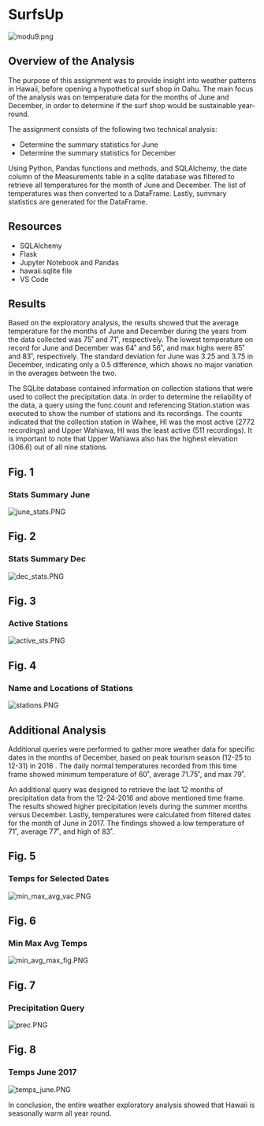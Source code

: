 # SurfsUp
![modu9.png](Resources/modu9.png)


## Overview of the Analysis

The purpose of this assignment was to provide insight into weather patterns in Hawaii, before opening a hypothetical surf shop in Oahu. The main focus of the analysis was on temperature data for the months of June and December, in order to determine if the surf shop would be sustainable year-round.

The assignment consists of the following two technical analysis: 

- Determine the summary statistics for June
- Determine the summary statistics for December

Using Python, Pandas functions and methods, and SQLAlchemy, the date column of the Measurements table in a sqlite database was filtered to retrieve all temperatures for the month of June and December. The list of temperatures was then converted to a DataFrame. Lastly, summary statistics are generated for the DataFrame.


## Resources

- SQLAlchemy 
- Flask 
- Jupyter Notebook and Pandas
- hawaii.sqlite file
- VS Code


## Results

Based on the exploratory analysis, the results showed that the average temperature for the months of June and December during the years from the data collected was 75˚ and 71˚, respectively. The lowest temperature on record for June and December was 64˚ and 56˚, and max highs were 85˚ and 83˚, respectively. The standard deviation for June was 3.25 and 3.75 in December, indicating only a 0.5 difference, which shows no major variation in the averages between the two. 

The SQLite database contained information on collection stations that were used to collect the precipitation data. In order to determine the reliability of the data, a query using the func.count and referencing Station.station was executed to show the number of stations and its recordings. The counts indicated that the collection station in Waihee, HI was the most active (2772 recordings) and Upper Wahiawa, HI was the least active (511 recordings). It is important to note that Upper Wahiawa also has the highest elevation (306.6) out of all nine stations.


## Fig. 1

### Stats Summary June
![june_stats.PNG](Resources/june_stats.png)

## Fig. 2

### Stats Summary Dec
![dec_stats.PNG](Resources/dec_stats.png)

## Fig. 3

### Active Stations 
![active_sts.PNG](Resources/active_sts.png)

## Fig. 4

### Name and Locations of Stations
![stations.PNG](Resources/stations.png)


## Additional Analysis

Additional queries were performed to gather more weather data for specific dates in the months of December, based on peak tourism season (12-25 to 12-31) in 2016 . The daily normal temperatures recorded from this time frame showed minimum  temperature of 60˚, average 71.75˚, and max 79˚.

An additional query was designed to retrieve the last 12 months of precipitation data from the 12-24-2016 and above mentioned time frame. The results showed higher precipitation levels during the summer months versus December. Lastly, temperatures were calculated from filtered dates for the month of June in 2017. The findings showed a low temperature of 71˚, average 77˚, and high of 83˚.


## Fig. 5

### Temps for Selected Dates
![min_max_avg_vac.PNG](Resources/min_max_avg_vac.png)

## Fig. 6

### Min Max Avg Temps
![min_avg_max_fig.PNG](Resources/min_avg_max_fig.png)

## Fig. 7

### Precipitation Query
![prec.PNG](Resources/prec.png)


## Fig. 8

### Temps June 2017
![temps_june.PNG](Resources/temps_june.png)


In conclusion, the entire weather exploratory analysis showed that Hawaii is seasonally warm all year round. 



